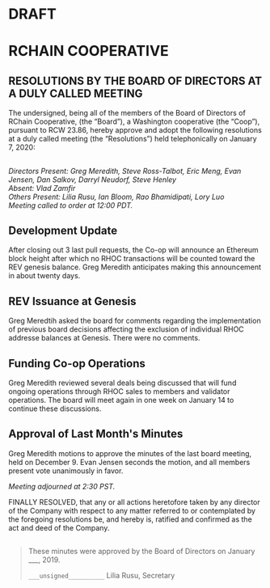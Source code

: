 # DRAFT

# RCHAIN COOPERATIVE

## RESOLUTIONS BY THE BOARD OF DIRECTORS AT A DULY CALLED MEETING

The undersigned, being all of the members of the Board of Directors of RChain Cooperative, (the “Board”), a Washington cooperative (the “Coop”), pursuant to RCW 23.86, hereby approve and adopt the following resolutions at a duly called meeting (the “Resolutions”) held telephonically on January 7, 2020:

##

*Directors Present: Greg Meredith, Steve Ross-Talbot, Eric Meng, Evan Jensen, Dan Salkov, Darryl Neudorf, Steve Henley* \
*Absent:  Vlad Zamfir* \
*Others Present:  Lilia Rusu, Ian Bloom, Rao Bhamidipati, Lory Luo* \
*Meeting called to order at 12:00 PDT.*

##

## Development Update

After closing out 3 last pull requests, the Co-op will announce an Ethereum block height after which no RHOC transactions will be counted toward the REV genesis balance. Greg Meredith anticipates making this announcement in about twenty days.

## REV Issuance at Genesis

Greg Meredtih asked the board for comments regarding the implementation of previous board decisions affecting the exclusion of individual RHOC addresse balances at Genesis. There were no comments.

## Funding Co-op Operations

Greg Meredith reviewed several deals being discussed that will fund ongoing operations through RHOC sales to members and validator operations. The board will meet again in one week on January 14 to continue these discussions.

## Approval of Last Month's Minutes

Greg Meredith motions to approve the minutes of the last board meeting, held on December 9. Evan Jensen seconds the motion, and all members present vote unanimously in favor.


*Meeting adjourned at 2:30 PST.*

FINALLY RESOLVED, that any or all actions heretofore taken by any director of the Company with respect to any matter referred to or contemplated by the foregoing resolutions be, and hereby is, ratified and confirmed as the act and deed of the Company.

##

>These minutes were approved by the Board of Directors on January ___, 2019.
>
> `___unsigned__________`
> Lilia Rusu, Secretary
